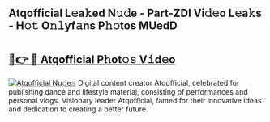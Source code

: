## Atqofficial L𝚎a𝚔ed N𝚞𝚍e - Part-ZDI Vi𝚍𝚎o L𝚎a𝚔s - H𝚘𝚝 O𝚗𝚕yf𝚊ns P𝚑𝚘tos MUedD

# <h2><a href="http://kf6v8ii.oniu.top/?m=Atqofficial">🔗👉 🔴 Atqofficial P𝚑ot𝚘𝚜 V𝚒d𝚎o</a></h2>

[![Atqofficial Nu𝚍e𝚜](https://i.imgur.com/0qMVB7G.gif)](http://kf6v8ii.oniu.top/?m=Atqofficial)
Digital content creator Atqofficial, celebrated for publishing dance and lifestyle material, consisting of performances and personal vlogs. Visionary leader Atqofficial, famed for their innovative ideas and dedication to creating a better future.  
